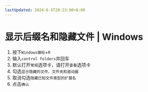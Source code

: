 ```yaml
---
lastUpdated: 2024-6-5T20:23:00+8:00
---
```


# 显示后缀名和隐藏文件 | Windows

1. 按下```Windows徽标```+```R```
2. 输入```control folders```并回车
3. 默认打开```常规```选项卡，请打开```查看```选项卡
4. 勾选```显示隐藏的文件、文件夹和驱动器```
5. 取消勾选```隐藏已知文件类型的扩展名```
6. 点击```确认```
